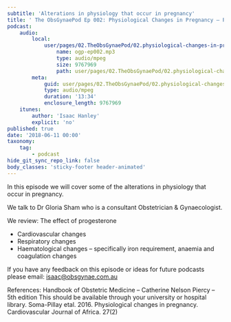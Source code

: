 ```yaml
---
subtitle: 'Alterations in physiology that occur in pregnancy'
title: ' The ObsGynaePod Ep 002: Physiological Changes in Pregnancy – Part One'
podcast:
    audio:
        local:
            user/pages/02.TheObsGynaePod/02.physiological-changes-in-pregnancy-part-one/ogp-ep002.mp3:
                name: ogp-ep002.mp3
                type: audio/mpeg
                size: 9767969
                path: user/pages/02.TheObsGynaePod/02.physiological-changes-in-pregnancy-part-one/ogp-ep002.mp3
        meta:
            guid: user/pages/02.TheObsGynaePod/02.physiological-changes-in-pregnancy-part-one/ogp-ep002.mp3
            type: audio/mpeg
            duration: '13:34'
            enclosure_length: 9767969
    itunes:
        author: 'Isaac Hanley'
        explicit: 'no'
published: true
date: '2018-06-11 00:00'
taxonomy:
    tag:
        - podcast
hide_git_sync_repo_link: false
body_classes: 'sticky-footer header-animated'
---
```


In this episode we will cover some of the alterations in physiology that occur in pregnancy.

We talk to Dr Gloria Sham who is a consultant Obstetrician & Gynaecologist.

We review:
The effect of progesterone
* Cardiovascular changes
* Respiratory changes
* Haematological changes – specifically iron requirement, anaemia and coagulation changes

If you have any feedback on this episode or ideas for future podcasts please email: isaac@obsgynae.com.au

References:
Handbook of Obstetric Medicine – Catherine Nelson Piercy – 5th edition
This should be available through your university or hospital library.
Soma-Pillay etal. 2016. Physiological changes in pregnancy. Cardiovascular Journal of Africa. 27(2)